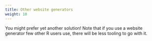 ```yaml
---
title: Other website generators
weight: 10
---
```


You might prefer yet another solution!
Note that if you use a website generator few other R users use, 
there will be less tooling to go with it.